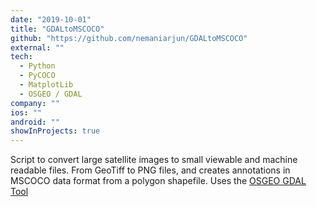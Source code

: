 ```yaml
---
date: "2019-10-01"
title: "GDALtoMSCOCO"
github: "https://github.com/nemaniarjun/GDALtoMSCOCO"
external: ""
tech:
  - Python
  - PyCOCO
  - MatplotLib
  - OSGEO / GDAL
company: ""
ios: ""
android: ""
showInProjects: true
---
```


Script to convert large satellite images to small viewable and machine readable files.
From GeoTiff to PNG files, and creates annotations in MSCOCO data format from a polygon shapefile.
Uses the [OSGEO GDAL Tool](https://gdal.org/)
